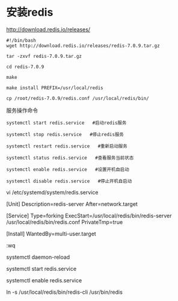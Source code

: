 # 安装redis


http://download.redis.io/releases/

```shell
#!/bin/bash
wget http://download.redis.io/releases/redis-7.0.9.tar.gz

tar -zxvf redis-7.0.9.tar.gz

cd redis-7.0.9

make

make install PREFIX=/usr/local/redis

cp /root/redis-7.0.9/redis.conf /usr/local/redis/bin/

```
服务操作命令
```
systemctl start redis.service   #启动redis服务

systemctl stop redis.service   #停止redis服务

systemctl restart redis.service   #重新启动服务

systemctl status redis.service   #查看服务当前状态

systemctl enable redis.service   #设置开机自启动

systemctl disable redis.service   #停止开机自启动
```



vi /etc/systemd/system/redis.service


[Unit]
Description=redis-server
After=network.target

[Service]
Type=forking
ExecStart=/usr/local/redis/bin/redis-server /usr/local/redis/bin/redis.conf
PrivateTmp=true

[Install]
WantedBy=multi-user.target

:wq

systemctl daemon-reload

systemctl start redis.service

systemctl enable redis.service

ln -s /usr/local/redis/bin/redis-cli /usr/bin/redis